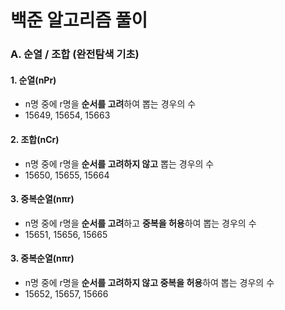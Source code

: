 # 백준 알고리즘 풀이

### A. 순열 / 조합 **(완전탐색 기초)**

  #### 1. 순열(nPr)
   - n명 중에 r명을 **순서를 고려**하여 뽑는 경우의 수
   - 15649, 15654, 15663
   
  #### 2. 조합(nCr)
   - n명 중에 r명을 **순서를 고려하지 않고** 뽑는 경우의 수
   - 15650, 15655, 15664
   
  #### 3. 중복순열(nπr)
   - n명 중에 r명을 **순서를 고려**하고 **중복을 허용**하여 뽑는 경우의 수
   - 15651, 15656, 15665
   
  #### 3. 중복순열(nπr)
   - n명 중에 r명을 **순서를 고려하지 않고 중복을 허용**하여 뽑는 경우의 수
   - 15652, 15657, 15666



